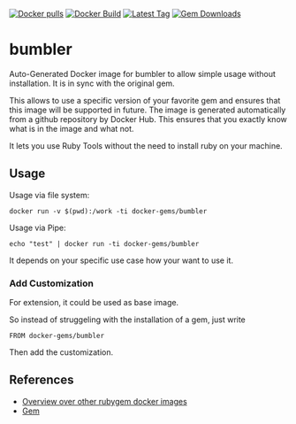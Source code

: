 [![Docker pulls](https://img.shields.io/docker/pulls/rubygem/bumbler.svg)](https://hub.docker.com/r/rubygem/bumbler/)
[![Docker Build](https://img.shields.io/docker/automated/rubygem/bumbler.svg)](https://hub.docker.com/r/rubygem/bumbler/)
[![Latest Tag](https://img.shields.io/github/tag/docker-rubygem/bumbler.svg)](https://hub.docker.com/r/rubygem/bumbler/)
[![Gem Downloads](https://img.shields.io/gem/dt/bumbler.svg)](https://rubygems.org/gems/bumbler/)
# bumbler

Auto-Generated Docker image for bumbler to allow simple usage without installation.
It is in sync with the original gem.

This allows to use a specific version of your favorite gem and ensures that this image will be supported in future.
The image is generated automatically from a github repository by Docker Hub.
This ensures that you exactly know what is in the image and what not.

It lets you use Ruby Tools without the need to install ruby on your machine.

## Usage

Usage via file system:

`docker run -v $(pwd):/work -ti docker-gems/bumbler`

Usage via Pipe:

`echo "test" | docker run -ti docker-gems/bumbler`

It depends on your specific use case how your want to use it.

### Add Customization

For extension, it could be used as base image.

So instead of struggeling with the installation of a gem, just write

`FROM docker-gems/bumbler`

Then add the customization.

## References

 - [Overview over other rubygem docker images](https://github.com/thinkbot/docker-rubygem)
 - [Gem](https://rubygems.org/gems/bumbler/)
